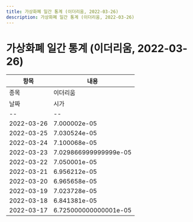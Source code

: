 ```yaml
---
title: 가상화폐 일간 통계 (이더리움, 2022-03-26)
description: 가상화폐 일간 통계 (이더리움, 2022-03-26)
---
```


가상화폐 일간 통계 (이더리움, 2022-03-26)
===

|항목|내용|
|--|--|
|종목|이더리움||마켓|BTC-ETH||종류|일 단위 캔들||기간|2022-03-17T09:00:00 - 2022-03-26T09:00:00|
|날짜|시가|저가|고가|종가|비고|
|--|--|--|--|--|--|
|2022-03-26|7.000002e-05|7.000002e-05|7.066545e-05|7.000003000000001e-05|    |
|2022-03-25|7.030524e-05|6.999998999999999e-05|7.139999e-05|7.000002e-05|    |
|2022-03-24|7.100068e-05|6.981571e-05|7.128511999999999e-05|7.069999000000001e-05|    |
|2022-03-23|7.029866999999999e-05|6.914494e-05|7.170909000000001e-05|7.045319e-05|    |
|2022-03-22|7.050001e-05|6.993006000000001e-05|7.195699e-05|7.029866999999999e-05|    |
|2022-03-21|6.956212e-05|6.886372e-05|7.198216e-05|7.092813e-05|    |
|2022-03-20|6.965658e-05|6.840705e-05|7.013471e-05|6.899611e-05|    |
|2022-03-19|7.023728e-05|6.850754000000001e-05|7.131314e-05|6.9613e-05|    |
|2022-03-18|6.841381e-05|6.837685e-05|7.099999999999999e-05|7.015248000000001e-05|    |
|2022-03-17|6.725000000000001e-05|6.664888e-05|6.967239e-05|6.87e-05|    |
